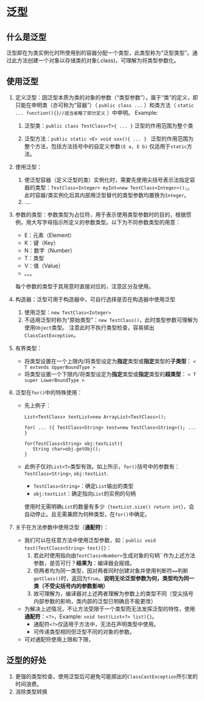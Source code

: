 # 泛型
## 什么是泛型
泛型即在为类实例化时所使用到的容器分配一个类型，此类型称为“泛型类型”。通过此方法创建一个对象以存储类的对象(.class)，可理解为将类型参数化。

## 使用泛型
1. 定义泛型：因泛型本质为类的对象的参数（“类型参数”），属于“类”的定义，即只能在申明类（亦可称为“容器”）（ `public class ...` ）和类方法（ `static ... function(){}//适当省略了部分定义` ）中申明。
   Example: 
    1. 泛型类：`public class TestClass<T>{ ... }`
       泛型的作用范围为整个类

    2. 泛型方法：`public static <E> void xxx(){ ... } `
       泛型的作用范围为整个方法，包括方法括号中的自定义参数`(E a, E b)`
       仅适用于`static`方法。

2. 使用泛型：
    1.  使泛型容器（定义泛型的类）实例化时，需要先使用尖括号表示法指定容器的类型：`TestClass<Integer> myInt=new TestClass<Integer>();`。
        此时容器/类实例化后其内部用泛型替代的类型参数均置换为`Integer`。
    2. ....
3. 参数的类型：参数类型为占位符，用于表示使用类型参数时的目的，根据惯例，用大写字母指示所定义的参数类型。以下为不同参数类型的用意：
	- E：元素（Element）
	- K：键（Key） 
	- N：数字（Number）
	- T：类型
	- V：值（Value）
	- 。。。
	
   每个参数的类型于其用意时直接对应的，注意区分及使用。
4. 构造器：泛型可用于构造器中，可自行选择是否在构造器中使用泛型
	1. 使用泛型：`new TestClass<Integer>`
	2. 不适用泛型时称为“原始类型”：`new TestClass()`，此时类型参数可理解为使用`Object`类型。 注意此时不执行类型检查，容易掷出`ClassCastException`。

5. 有界类型：
    - 将类型设置在一个上限内/将类型设定为**指定**类型或**指定**类型的**子类型**：
      `< T extends UpperBoundType >`
    - 将类型设置一个下限内/将类型设定为**指定**类型或**指定**类型的**超类型**：
      `< T super LowerBoundType >`

6. 泛型在`for()`中的特殊使用：
   - 先上例子：
     ```
     List<TestClass> textList=new ArrayList<TestClass>();
     
     for( ... ){ TestClass<String> test=new TestClass<String>(); ... }

     for(TestClass<String> obj:textList){
        String char=obj.getObj();
     }
     ```
    - 此例子仅对`List<T>`类型有效。如上所示，`for()`括号中的参数有：`TestClass<String>`, `obj:textList`.
	    - `TestClass<String>`：确定`List`输出的类型
	    - `obj:textList`：确定指向`List`的实例的句柄
       
       使用时无需明确`List`的数量有多少（`textList.size() return int`），会自动停止。且无需兼顾为何种类型，在`for()`中确定。

7. 关于在方法参数中使用泛型（**通配符**）：
   - 我们可以在任意方法中使用泛型参数，如：`public void test(TestClass<String> test){}`：
	   1. 若此时使用指向由`TestClass<Number>`生成对象的句柄``作为上述方法参数，是否可行？**结果为**：编译器会报错。
	   2. 但两者均为同一类型，因对两者同时创建对象并使用判断符`==`判断`getClass()`时，返回为`True`。**说明无论泛型参数为何，类型均为同一类（不受尖括号内的参数影响）**
	   3. 故可理解为，编译器对上述两者理解为参数上的类型不同（受尖括号内部参数的影响，类内部的泛型已明确且不能更改）
   - 为解决上述情况，不让方法受限于一个类型而无法发挥泛型的特性，使用**通配符**：`<?>`，Example: `void test(List<?> list){}`。
	   - 通配符`<?>`仅适用于方法中，无法在声明类型中使用。
	   - 可传递类型相同但泛型不同的对象的参数。
    - 可对通配符使用上限和下限，











## 泛型的好处
1. 更强的类型检查，使用泛型后可避免可能掷出的`ClassCastException`所引发的时间浪费。
2. 消除类型转换